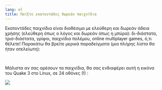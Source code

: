 ```yaml
---
lang: el
title: Παίξτε εκατοντάδες δωρεάν παιχνίδια
---
```


Εκατοντάδες παιχνίδια είναι διαθέσιμα με ελεύθερη και δωρεάν άδεια χρήσης (ελεύθερη όπως ο λόγος και δωρεάν όπως η μπύρα): δι-διάστατα, τρισ-διάστατα, γρίφοι, παιχνίδια πολέμου, online multiplayer games, ό,τι θέλετε! Παρακάτω θα βρείτε μερικά παραδείγματα (μια πλήρης λίστα θα ήταν ατελείωτη):

<div id="items">



<br class="clearboth" />


Μάλιστα αν σας αρέσουν τα παιχνίδια, θα σας ενδιαφέρει αυτή η εικόνα του Quake 3 στο Linux, σε 24 οθόνες (!) :

<a href="Images/quake_24_screens.jpg"><img src="Images/quake_24_screens_thumbnail.jpg" /></a>




